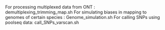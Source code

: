 For processing multiplexed data from ONT : demultiplexing_trimming_map.sh
For simulating biases in mapping to genomes of certain species : Genome_simulation.sh
For calling SNPs using poolseq data: call_SNPs_varscan.sh
